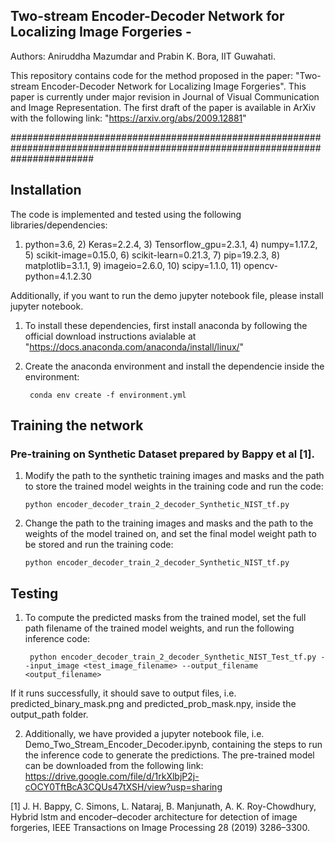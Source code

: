 ## Two-stream Encoder-Decoder Network for Localizing Image Forgeries - 
Authors: Aniruddha Mazumdar and Prabin K. Bora, IIT Guwahati.

This repository contains code for the method proposed in the paper: "Two-stream Encoder-Decoder Network for Localizing Image Forgeries". This paper is currently under major revision in Journal of Visual Communication and Image Representation. 
The first draft of the paper is available in ArXiv with the following link: "https://arxiv.org/abs/2009.12881"

###############################################################################################################################




##  Installation

The code is implemented and tested using the following libraries/dependencies:
1) python=3.6, 2) Keras=2.2.4, 3) Tensorflow_gpu=2.3.1, 4) numpy=1.17.2, 5) scikit-image=0.15.0, 6) scikit-learn=0.21.3, 7) pip=19.2.3, 8) matplotlib=3.1.1, 9) imageio=2.6.0, 10) scipy=1.1.0, 11) opencv-python=4.1.2.30

Additionally, if you want to run the demo jupyter notebook file, please install jupyter notebook.

1. To install these dependencies, first install anaconda by following the official download instructions avialable at "https://docs.anaconda.com/anaconda/install/linux/"
2. Create the anaconda environment and install the dependencie inside the environment:
	
		conda env create -f environment.yml


## Training the network 

### Pre-training on Synthetic Dataset prepared by Bappy et al [1].

 1. Modify the path to the synthetic training images and masks and the path to store the trained model weights in the training code and run the code:
 
		python encoder_decoder_train_2_decoder_Synthetic_NIST_tf.py

 2. Change the path to the training images and masks and the path to the weights of the model trained on, and set the final model weight path to be stored and run the training code:
 
		python encoder_decoder_train_2_decoder_Synthetic_NIST_tf.py


## Testing
1. To compute the predicted masks from the trained model, set the full path filename of the trained model weights, and run the following inference code:
		
		python encoder_decoder_train_2_decoder_Synthetic_NIST_Test_tf.py --input_image <test_image_filename> --output_filename <output_filename> 

If it runs successfully, it should save to output files, i.e. predicted_binary_mask.png and predicted_prob_mask.npy, inside the output_path folder.

2. Additionally, we have provided a jupyter notebook file, i.e. Demo_Two_Stream_Encoder_Decoder.ipynb, containing the steps to run the inference code to generate the predictions. The pre-trained model can be downloaded from the following link: https://drive.google.com/file/d/1rkXlbjP2j-cOCY0TftBcA3CQUs47tXSH/view?usp=sharing



[1] J. H. Bappy, C. Simons, L. Nataraj, B. Manjunath, A. K. Roy-Chowdhury, Hybrid lstm and encoder–decoder architecture for detection of image forgeries, IEEE Transactions on Image Processing 28 (2019) 3286–3300.




